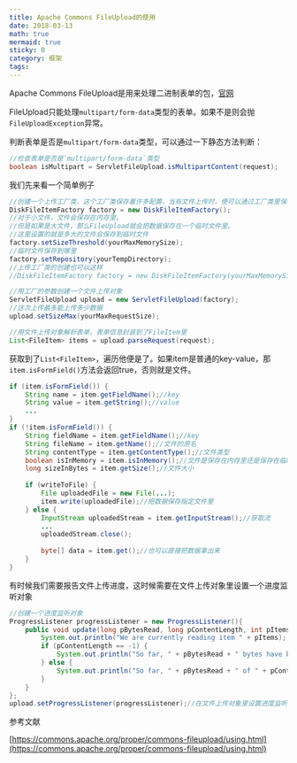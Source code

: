 ```yaml
---
title: Apache Commons FileUpload的使用
date: 2018-03-13
math: true
mermaid: true
sticky: 0
category: 框架
tags:
---
```


Apache Commons FileUpload是用来处理二进制表单的包，[官网](http://commons.apache.org/ "官网")

FileUpload只能处理`multipart/form-data`类型的表单。如果不是则会抛`FileUploadException`异常。

判断表单是否是`multipart/form-data`类型，可以通过一下静态方法判断：

```java
//检查表单是否是`multipart/form-data`类型
boolean isMultipart = ServletFileUpload.isMultipartContent(request);
```
我们先来看一个简单例子
```java
//创建一个上传工厂类，这个工厂类保存着许多配置，当有文件上传时，便可以通过工厂类里保存的配置创建一个文件上传对象
DiskFileItemFactory factory = new DiskFileItemFactory();
//对于小文件，文件会保存在内存里。
//但是如果是大文件，那么FileUpload就会把数据保存在一个临时文件里。
//这里设置的就是多大的文件会保存到临时文件
factory.setSizeThreshold(yourMaxMemorySize);
//临时文件保存到哪里
factory.setRepository(yourTempDirectory);
//上传工厂类的创建也可以这样
//DiskFileItemFactory factory = new DiskFileItemFactory(yourMaxMemorySize, yourTempDirectory);

//用工厂的参数创建一个文件上传对象
ServletFileUpload upload = new ServletFileUpload(factory);
//这次上传最多能上传多少数据
upload.setSizeMax(yourMaxRequestSize);

//用文件上传对象解析表单，表单信息封装到了FileItem里
List<FileItem> items = upload.parseRequest(request);
```
获取到了`List<FileItem>`，遍历他便是了。如果item是普通的key-value，那`item.isFormField()`方法会返回true，否则就是文件。
```java
if (item.isFormField()) {
    String name = item.getFieldName();//key
    String value = item.getString();//value
    ...
}
if (!item.isFormField()) {
    String fieldName = item.getFieldName();//key
    String fileName = item.getName();//文件的原名
    String contentType = item.getContentType();//文件类型
    boolean isInMemory = item.isInMemory();//文件是保存在内存里还是保存在临时文件里
    long sizeInBytes = item.getSize();//文件大小
    
    if (writeToFile) {
        File uploadedFile = new File(...);
        item.write(uploadedFile);//把数据保存指定文件里
    } else {
        InputStream uploadedStream = item.getInputStream();//获取流
        ...
        uploadedStream.close();
        
        byte[] data = item.get();//也可以直接把数据拿出来
    }
}
```
有时候我们需要报告文件上传进度，这时候需要在文件上传对象里设置一个进度监听对象
```java
//创建一个进度监听对象
ProgressListener progressListener = new ProgressListener(){
    public void update(long pBytesRead, long pContentLength, int pItems) {
        System.out.println("We are currently reading item " + pItems);
        if (pContentLength == -1) {
            System.out.println("So far, " + pBytesRead + " bytes have been read.");
        } else {
            System.out.println("So far, " + pBytesRead + " of " + pContentLength + " bytes have been read.");
        }
    }
};
upload.setProgressListener(progressListener);//在文件上传对象里设置进度监听对象
```

参考文献

[https://commons.apache.org/proper/commons-fileupload/using.html](https://commons.apache.org/proper/commons-fileupload/using.html)